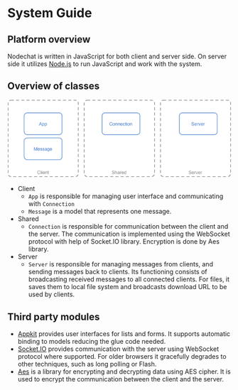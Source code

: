 # System Guide

## Platform overview

Nodechat is written in JavaScript for both client and server side. On server side it utilizes [Node.js](http://nodejs.org/) to run JavaScript and work with the system.

## Overview of classes

![sshot1](https://github.com/vojto/nodechat/raw/master/doc/overview.png)

- Client
  - `App` is responsible for managing user interface and communicating with `Connection`
  - `Message` is a model that represents one message. 
- Shared
  - `Connection` is responsible for communication between the client and the server. The communication is implemented using the WebSocket protocol with help of Socket.IO library. Encryption is done by Aes library. 
- Server
  - `Server` is responsible for managing messages from clients, and sending messages back to clients. Its functioning consists of broadcasting received messages to all connected clients. For files, it saves them to local file system and broadcasts download URL to be used by clients.


## Third party modules

- [Appkit](https://github.com/vojto/spine-appkit) provides user interfaces for lists and forms. It supports automatic binding to models reducing the glue code needed.
- [Socket.IO](http://socket.io/) provides communication with the server using WebSocket protocol where supported. For older browsers it gracefully degrades to other techniques, such as long polling or Flash.
- [Aes](http://www.movable-type.co.uk/scripts/aes.html) is a library for encrypting and decrypting data using AES cipher. It is used to encrypt the communication between the client and the server.